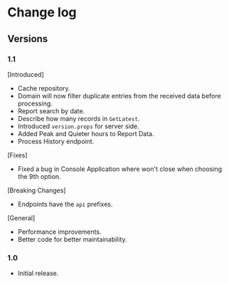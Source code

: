 # Change log

## Versions

### 1.1

[Introduced]

* Cache repository.
* Domain will now filter duplicate entries from the received data before processing.
* Report search by date.
* Describe how many records in `GetLatest`.
* Introduced `version.props` for server side.
* Added Peak and Quieter hours to Report Data.
* Process History endpoint.

[Fixes]

* Fixed a bug in Console Application where won't close when choosing the 9th option.

[Breaking Changes]

* Endpoints have the `api` prefixes.

[General]

* Performance improvements.
* Better code for better maintainability.

### 1.0

* Initial release.
